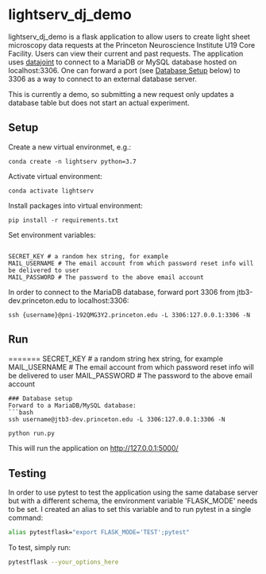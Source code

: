 # lightserv_dj_demo

lightserv_dj_demo is a flask application to allow users to create light sheet microscopy data requests at the Princeton Neuroscience Institute U19 Core Facility. Users can view their current and past requests. The application uses [datajoint](https://github.com/datajoint/datajoint-python) to connect to a MariaDB or MySQL database hosted on localhost:3306. One can forward a port (see [Database Setup](#database-setup) below) to 3306 as a way to connect to an external database server.

This is currently a demo, so submitting a new request only updates a database table but does not start an actual experiment.


## Setup

Create a new virtual environmet, e.g.:

```
conda create -n lightserv python=3.7
```
Activate virtual environment:
```
conda activate lightserv
```

Install packages into virtual environment:
```
pip install -r requirements.txt
```

Set environment variables:
```

SECRET_KEY # a random hex string, for example
MAIL_USERNAME # The email account from which password reset info will be delivered to user
MAIL_PASSWORD # The password to the above email account
```

In order to connect to the MariaDB database, forward port 3306 from jtb3-dev.princeton.edu to localhost:3306:
```
ssh {username}@pni-192QMG3Y2.princeton.edu -L 3306:127.0.0.1:3306 -N
```


## Run
=======
SECRET_KEY # a random string hex string, for example
MAIL_USERNAME # The email account from which password reset info will be delivered to user
MAIL_PASSWORD # The password to the above email account
```
### Database setup
Forward to a MariaDB/MySQL database:
```bash
ssh username@jtb3-dev.princeton.edu -L 3306:127.0.0.1:3306 -N
```

```python
python run.py
```

This will run the application on http://127.0.0.1:5000/


## Testing

In order to use pytest to test the application using the same database server but with a different schema, the environment variable 'FLASK_MODE' needs to be set. I created an alias to set this variable and to run pytest in a single command:
```bash
alias pytestflask="export FLASK_MODE='TEST';pytest"
```
To test, simply run:
```bash
pytestflask --your_options_here
```
